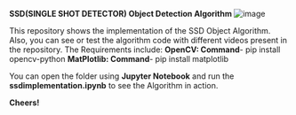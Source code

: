 **SSD(SINGLE SHOT DETECTOR) Object Detection Algorithm**
![image](https://user-images.githubusercontent.com/77738119/177012258-184c8d95-a6f9-4265-88b8-a7e911ef2b9e.png)

This repository shows the implementation of the SSD Object Algorithm. Also, you can see or test the algorithm code with different videos present in the repository.
The Requirements include:
    **OpenCV: Command**- pip install opencv-python
    **MatPlotlib: Command**- pip install matplotlib
  
You can open the folder using **Jupyter Notebook** and run the **ssdimplementation.ipynb** to see the Algorithm in action.

**Cheers!**
